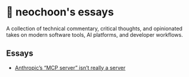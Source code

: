 # 🧠 neochoon's essays

A collection of technical commentary, critical thoughts, and opinionated takes on modern software tools, AI platforms, and developer workflows.

## Essays

- [Anthropic’s “MCP server” isn’t really a server](./mcp-not-a-server.md)
